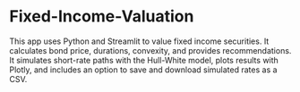 # Fixed-Income-Valuation
This app uses Python and Streamlit to value fixed income securities. It calculates bond price, durations, convexity, and provides recommendations. It simulates short-rate paths with the Hull-White model, plots results with Plotly, and includes an option to save and download simulated rates as a CSV.
